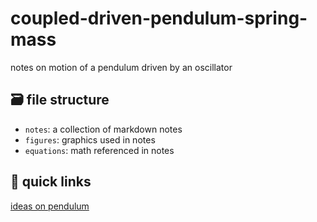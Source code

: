 # coupled-driven-pendulum-spring-mass
notes on motion of a pendulum driven by an oscillator

## 🗃️ file structure
* `notes`: a collection of markdown notes
* `figures`: graphics used in notes
* `equations`: math referenced in notes

## 🔗 quick links
[ideas on pendulum](/00-ideas-and-exploration)
